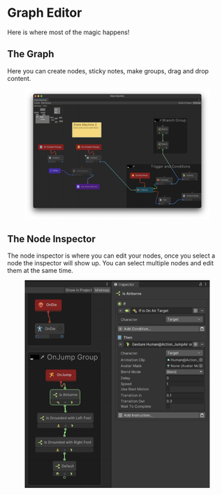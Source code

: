 # Graph Editor

Here is where most of the magic happens!

## The Graph

Here you can create nodes, sticky notes, make groups, drag and drop content.

<figure><img src="../../.gitbook/assets/image (4) (1) (1).png" alt=""><figcaption></figcaption></figure>

## The Node Inspector

The node inspector is where you can edit your nodes, once you select a node the inspector will show up. You can select multiple nodes and edit them at the same time.

<figure><img src="../../.gitbook/assets/image (63).png" alt=""><figcaption></figcaption></figure>

